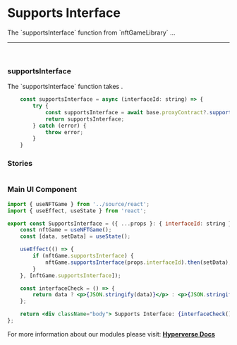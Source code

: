 # Supports Interface

<p> The `supportsInterface` function from `nftGameLibrary` ... </p>

---

<br>

### supportsInterface

<p> The `supportsInterface` function takes . </p>

```jsx
	const supportsInterface = async (interfaceId: string) => { 
		try {
			const supportsInterface = await base.proxyContract?.supportsInterface(interfaceId);
			return supportsInterface;
		} catch (error) {
			throw error;
		}
	}
```

### Stories

```jsx

```

### Main UI Component

```jsx
import { useNFTGame } from '../source/react';
import { useEffect, useState } from 'react';

export const SupportsInterface = ({ ...props }: { interfaceId: string }) => {
	const nftGame = useNFTGame();
	const [data, setData] = useState();

	useEffect(() => {
		if (nftGame.supportsInterface) {
			nftGame.supportsInterface(props.interfaceId).then(setData);
		}
	}, [nftGame.supportsInterface]);

	const interfaceCheck = () => {
		return data ? <p>{JSON.stringify(data)}</p> : <p>{JSON.stringify(nftGame.error)}</p>;
	};

	return <div className="body"> Supports Interface: {interfaceCheck()}</div>;
};
```

For more information about our modules please visit: [**Hyperverse Docs**](docs.hyperverse.dev)

